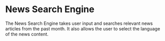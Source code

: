 # News Search Engine

The News Search Engine takes user input and searches relevant news articles from the past month. It also allows the user to select the language of the news content.

